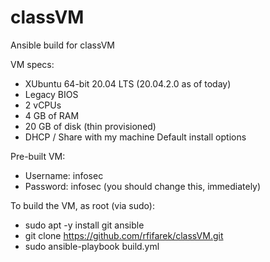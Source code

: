 # classVM
Ansible build for classVM

VM specs:
- XUbuntu 64-bit 20.04 LTS (20.04.2.0 as of today)
- Legacy BIOS
- 2 vCPUs
- 4 GB of RAM
- 20 GB of disk (thin provisioned)
- DHCP / Share with my machine
Default install options

Pre-built VM:
- Username: infosec
- Password: infosec (you should change this, immediately)

To build the VM, as root (via sudo):
- sudo apt -y install git ansible
- git clone https://github.com/rfifarek/classVM.git
- sudo ansible-playbook build.yml
